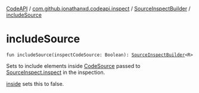 [CodeAPI](../../index.md) / [com.github.jonathanxd.codeapi.inspect](../index.md) / [SourceInspectBuilder](index.md) / [includeSource](.)

# includeSource

`fun includeSource(inspectCodeSource: Boolean): `[`SourceInspectBuilder`](index.md)`<R>`

Sets to include elements inside [CodeSource](../../com.github.jonathanxd.codeapi/-code-source/index.md) passed to [SourceInspect.inspect](../-source-inspect/inspect.md) in the inspection.

[inside](inside.md) sets this to false.

